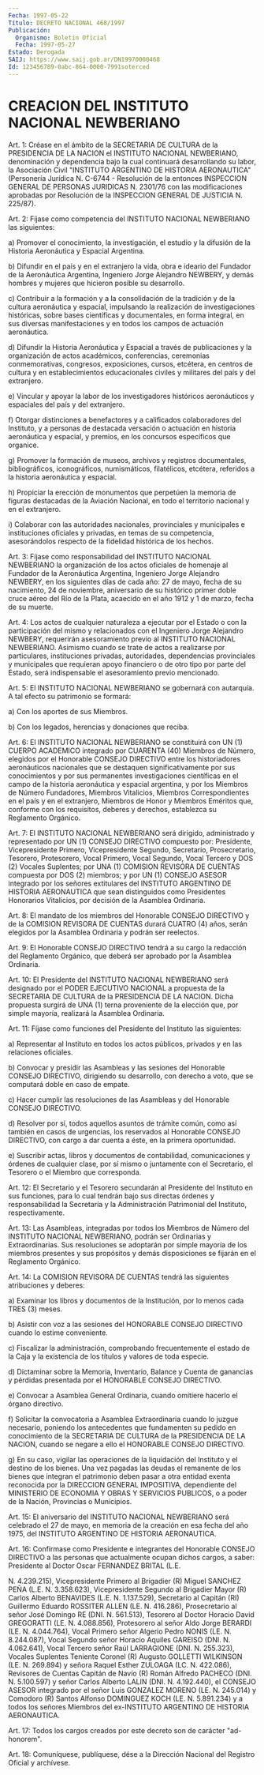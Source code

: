 ```yaml
---
Fecha: 1997-05-22
Título: DECRETO NACIONAL 468/1997
Publicación:
  Organismo: Boletín Oficial
  Fecha: 1997-05-27
Estado: Derogada
SAIJ: https://www.saij.gob.ar/DN19970000468
Id: 123456789-0abc-864-0000-7991soterced
---
```

# CREACION DEL INSTITUTO NACIONAL NEWBERIANO

<a id="1"></a>
Art. 1: Créase en el ámbito de la SECRETARIA DE CULTURA de la PRESIDENCIA DE LA NACION el INSTITUTO NACIONAL NEWBERIANO, denominación y dependencia bajo la cual continuará desarrollando su labor, la Asociación Civil "INSTITUTO ARGENTINO DE HISTORIA AERONAUTICA" (Personería Jurídica N. C-6744 - Resolución de la entonces INSPECCION GENERAL DE PERSONAS JURIDICAS N. 2301/76 con las modificaciones aprobadas por Resolución de la INSPECCION GENERAL DE JUSTICIA N. 225/87).

<a id="2"></a>
Art. 2: Fíjase como competencia del INSTITUTO NACIONAL NEWBERIANO las siguientes:

a) Promover el conocimiento, la investigación, el estudio y la difusión de la Historia Aeronáutica y Espacial Argentina.

b) Difundir en el país y en el extranjero la vida, obra e ideario del Fundador de la Aeronáutica Argentina, Ingeniero Jorge Alejandro NEWBERY, y demás hombres y mujeres que hicieron posible su desarrollo.

c) Contribuir a la formación y a la consolidación de la tradición y de la cultura aeronáutica y espacial, impulsando la realización de investigaciones históricas, sobre bases científicas y documentales, en forma integral, en sus diversas manifestaciones y en todos los campos de actuación aeronáutica.

d) Difundir la Historia Aeronáutica y Espacial a través de publicaciones y la organización de actos académicos, conferencias, ceremonias conmemorativas, congresos, exposiciones, cursos, etcétera, en centros de cultura y en establecimientos educacionales civiles y militares del país y del extranjero.

e) Vincular y apoyar la labor de los investigadores históricos aeronáuticos y espaciales del país y del extranjero.

f) Otorgar distinciones a benefactores y a calificados colaboradores del Instituto, y a personas de destacada versación o actuación en historia aeronáutica y espacial, y premios, en los concursos específicos que organice.

g) Promover la formación de museos, archivos y registros documentales, bibliográficos, iconográficos, numismáticos, filatélicos, etcétera, referidos a la historia aeronáutica y espacial.

h) Propiciar la erección de monumentos que perpetúen la memoria de figuras destacadas de la Aviación Nacional, en todo el territorio nacional y en el extranjero.

i) Colaborar con las autoridades nacionales, provinciales y municipales e instituciones oficiales y privadas, en temas de su competencia, asesorándolos respecto de la fidelidad histórica de los hechos.

<a id="3"></a>
Art. 3: Fíjase como responsabilidad del INSTITUTO NACIONAL NEWBERIANO la organización de los actos oficiales de homenaje al Fundador de la Aeronáutica Argentina, Ingeniero Jorge Alejandro NEWBERY, en los siguientes días de cada año: 27 de mayo, fecha de su nacimiento, 24 de noviembre, aniversario de su histórico primer doble cruce aéreo del Río de la Plata, acaecido en el año 1912 y 1 de marzo, fecha de su muerte.

<a id="4"></a>
Art. 4: Los actos de cualquier naturaleza a ejecutar por el Estado o con la participación del mismo y relacionados con el Ingeniero Jorge Alejandro NEWBERY, requerirán asesoramiento previo al INSTITUTO NACIONAL NEWBERIANO. Asimismo cuando se trate de actos a realizarse por particulares, instituciones privadas, autoridades, dependencias provinciales y municipales que requieran apoyo financiero o de otro tipo por parte del Estado, será indispensable el asesoramiento previo mencionado.

<a id="5"></a>
Art. 5: El INSTITUTO NACIONAL NEWBERIANO se gobernará con autarquía. A tal efecto su patrimonio se formará:

a) Con los aportes de sus Miembros.

b) Con los legados, herencias y donaciones que reciba.

<a id="6"></a>
Art. 6: El INSTITUTO NACIONAL NEWBERIANO se constituirá con UN (1) CUERPO ACADEMICO integrado por CUARENTA (40) Miembros de Número, elegidos por el Honorable CONSEJO DIRECTIVO entre los historiadores aeronáuticos nacionales que se destaquen significativamente por sus conocimientos y por sus permanentes investigaciones científicas en el campo de la historia aeronáutica y espacial argentina, y por los Miembros de Número Fundadores, Miembros Vitalicios, Miembros Correspondientes en el país y en el extranjero, Miembros de Honor y Miembros Eméritos que, conforme con los requisitos, deberes y derechos, establezca su Reglamento Orgánico.

<a id="7"></a>
Art. 7: El INSTITUTO NACIONAL NEWBERIANO será dirigido, administrado y representado por UN (1) CONSEJO DIRECTIVO compuesto por: Presidente, Vicepresidente Primero, Vicepresidente Segundo, Secretario, Prosecretario, Tesorero, Protesorero, Vocal Primero, Vocal Segundo, Vocal Tercero y DOS (2) Vocales Suplentes; por UNA (1) COMISION REVISORA DE CUENTAS compuesta por DOS (2) miembros; y por UN (1) CONSEJO ASESOR integrado por los señores extitulares del INSTITUTO ARGENTINO DE HISTORIA AERONAUTICA que sean distinguidos como Presidentes Honorarios Vitalicios, por decisión de la Asamblea Ordinaria.

<a id="8"></a>
Art. 8: El mandato de los miembros del Honorable CONSEJO DIRECTIVO y de la COMISION REVISORA DE CUENTAS durará CUATRO (4) años, serán elegidos por la Asamblea Ordinaria y podrán ser reelectos.

<a id="9"></a>
Art. 9: El Honorable CONSEJO DIRECTIVO tendrá a su cargo la redacción del Reglamento Orgánico, que deberá ser aprobado por la Asamblea Ordinaria.

<a id="10"></a>
Art. 10: El Presidente del INSTITUTO NACIONAL NEWBERIANO será designado por el PODER EJECUTIVO NACIONAL a propuesta de la SECRETARIA DE CULTURA de la PRESIDENCIA DE LA NACION. Dicha propuesta surgirá de UNA (1) terna proveniente de la elección que, por simple mayoría, realizará la Asamblea Ordinaria.

<a id="11"></a>
Art. 11: Fíjase como funciones del Presidente del Instituto las siguientes:

a) Representar al Instituto en todos los actos públicos, privados y en las relaciones oficiales.

b) Convocar y presidir las Asambleas y las sesiones del Honorable CONSEJO DIRECTIVO, dirigiendo su desarrollo, con derecho a voto, que se computará doble en caso de empate.

c) Hacer cumplir las resoluciones de las Asambleas y del Honorable CONSEJO DIRECTIVO.

d) Resolver por sí, todos aquellos asuntos de trámite común, como así también en casos de urgencias, los reservados al Honorable CONSEJO DIRECTIVO, con cargo a dar cuenta a éste, en la primera oportunidad.

e) Suscribir actas, libros y documentos de contabilidad, comunicaciones y órdenes de cualquier clase, por sí mismo o juntamente con el Secretario, el Tesorero o el Miembro que corresponda.

<a id="12"></a>
Art. 12: El Secretario y el Tesorero secundarán al Presidente del Instituto en sus funciones, para lo cual tendrán bajo sus directas órdenes y responsabilidad la Secretaría y la Administración Patrimonial del Instituto, respectivamente.

<a id="13"></a>
Art. 13: Las Asambleas, integradas por todos los Miembros de Número del INSTITUTO NACIONAL NEWBERIANO, podrán ser Ordinarias y Extraordinarias. Sus resoluciones se adoptarán por simple mayoría de los miembros presentes y sus propósitos y demás disposiciones se fijarán en el Reglamento Orgánico.

<a id="14"></a>
Art. 14: La COMISION REVISORA DE CUENTAS tendrá las siguientes atribuciones y deberes:

a) Examinar los libros y documentos de la Institución, por lo menos cada TRES (3) meses.

b) Asistir con voz a las sesiones del HONORABLE CONSEJO DIRECTIVO cuando lo estime conveniente.

c) Fiscalizar la administración, comprobando frecuentemente el estado de la Caja y la existencia de los títulos y valores de toda especie.

d) Dictaminar sobre la Memoria, Inventario, Balance y Cuenta de ganancias y pérdidas presentada por el HONORABLE CONSEJO DIRECTIVO.

e) Convocar a Asamblea General Ordinaria, cuando omitiere hacerlo el órgano directivo.

f) Solicitar la convocatoria a Asamblea Extraordinaria cuando lo juzgue necesario, poniendo los antecedentes que fundamenten su pedido en conocimiento de la SECRETARIA DE CULTURA de la PRESIDENCIA DE LA NACION, cuando se negare a ello el HONORABLE CONSEJO DIRECTIVO.

g) En su caso, vigilar las operaciones de la liquidación del Instituto y el destino de los bienes. Una vez pagadas las deudas el remanente de los bienes que integran el patrimonio deben pasar a otra entidad exenta reconocida por la DIRECCION GENERAL IMPOSITIVA, dependiente del MINISTERIO DE ECONOMIA Y OBRAS Y SERVICIOS PUBLICOS, o a poder de la Nación, Provincias o Municipios.

<a id="15"></a>
Art. 15: El aniversario del INSTITUTO NACIONAL NEWBERIANO será celebrado el 27 de mayo, en memoria de la creación en esa fecha del año 1975, del INSTITUTO ARGENTINO DE HISTORIA AERONAUTICA.

<a id="16"></a>
Art. 16: Confírmase como Presidente e integrantes del Honorable CONSEJO DIRECTIVO a las personas que actualmente ocupan dichos cargos, a saber: Presidente al Doctor Oscar FERNANDEZ BRITAL (L.E.

N. 4.239.215), Vicepresidente Primero al Brigadier (R) Miguel SANCHEZ PEÑA (L.E. N. 3.358.623), Vicepresidente Segundo al Brigadier Mayor (R) Carlos Alberto BENAVIDES (L.E. N. 1.137.529), Secretario al Capitán (RI) Guillermo Eduardo ROSSITER ALLEN (LE. N. 416.286), Prosecretario al señor José Domingo RE (DNI. N. 561.513), Tesorero al Doctor Horacio David GREGORATTI (LE. N. 4.088.856), Protesorero al señor Aldo Jorge BERARDI (LE. N. 4.044.764), Vocal Primero señor Algerio Pedro NONIS (LE. N. 8.244.087), Vocal Segundo señor Horacio Aquiles GAREISO (DNI. N. 4.062.641), Vocal Tercero señor Raúl LARRAGIONE (DNI. N. 255.323), Vocales Suplentes Teniente Coronel (R) Augusto GOLLETTI WILKINSON (LE. N. 269.894) y señora Raquel Esther ZULOAGA (LC. N. 422.086), Revisores de Cuentas Capitán de Navío (R) Román Alfredo PACHECO (DNI. N. 5.100.597) y señor Carlos Alberto LALIN (DNI. N. 4.192.440), el CONSEJO ASESOR integrado por el señor Luis GONZALEZ MORENO (LE. N. 245.014) y Comodoro (R) Santos Alfonso DOMINGUEZ KOCH (LE. N. 5.891.234) y a todos los señores Miembros del ex-INSTITUTO ARGENTINO DE HISTORIA AERONAUTICA.

<a id="17"></a>
Art. 17: Todos los cargos creados por este decreto son de carácter "ad-honorem".

<a id="18"></a>
Art. 18: Comuníquese, publíquese, dése a la Dirección Nacional del Registro Oficial y archívese.